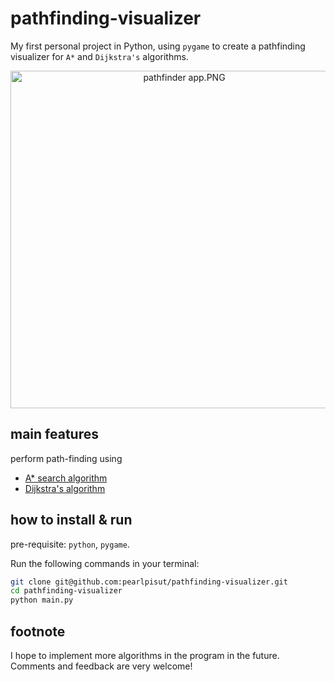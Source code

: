 # pathfinding-visualizer

My first personal project in Python, using `pygame` to create a pathfinding visualizer for `A*` and `Dijkstra's` algorithms.

<p align="center">
<a target="_blank" href="https://imageupload.io/PTVKVM57325NZFU"><img  src="https://imageupload.io/ib/fwRatgKEueNco1F_1695052130.png" width="540" alt="pathfinder app.PNG"/></a>
</p>

## main features
perform path-finding using
- [A* search algorithm](https://en.wikipedia.org/wiki/A*_search_algorithm)
- [Dijkstra's algorithm](https://en.wikipedia.org/wiki/Dijkstra%27s_algorithm#:~:text=Dijkstra's%20algorithm%20to%20find%20the,the%20neighbor's%20distance%20if%20smaller.)

## how to install & run
pre-requisite: `python`, `pygame`.

Run the following commands in your terminal:
```bash
git clone git@github.com:pearlpisut/pathfinding-visualizer.git
cd pathfinding-visualizer
python main.py
```

## footnote
I hope to implement more algorithms in the program in the future. Comments and feedback are very welcome!
